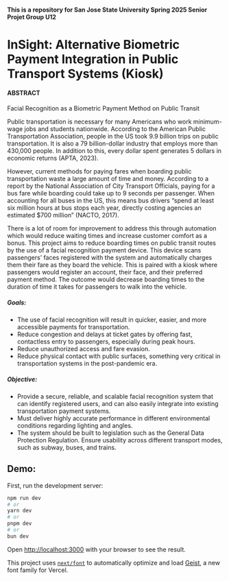 #### This is a repository for San Jose State University Spring 2025 Senior Projet Group U12

# InSight: Alternative Biometric Payment Integration in Public Transport Systems (Kiosk)




#### ABSTRACT

Facial Recognition as a Biometric Payment Method on Public Transit


Public transportation is necessary for many Americans who work minimum-wage jobs and students nationwide. According to the American Public Transportation Association, people in the US took 9.9 billion trips on public transportation. It is also a 79 billion-dollar industry that employs more than 430,000 people. In addition to this, every dollar spent generates 5 dollars in economic returns (APTA, 2023). 
  
However, current methods for paying fares when boarding public transportation waste a large amount of time and money. According to a report by the National Association of City Transport Officials, paying for a bus fare while boarding could take up to 9 seconds per passenger. When accounting for all buses in the US, this means bus drivers “spend at least six million hours at bus stops each year, directly costing agencies an estimated $700 million” (NACTO, 2017). 
 
There is a lot of room for improvement to address this through automation which would reduce waiting times and increase customer comfort as a bonus. This project aims to reduce boarding times on public transit routes by the use of a facial recognition payment device. This device scans passengers’ faces registered with the system and automatically charges them their fare as they board the vehicle. This is paired with a kiosk where passengers would register an account, their face, and their preferred payment method. The outcome would decrease boarding times to the duration of time it takes for passengers to walk into the vehicle.

##### Goals:
- The use of facial recognition will result in quicker, easier, and more accessible payments for transportation.
- Reduce congestion and delays at ticket gates by offering fast, contactless entry to passengers, especially during peak hours.
- Reduce unauthorized access and fare evasion.
- Reduce physical contact with public surfaces, something very critical in transportation systems in the post-pandemic era.

##### Objective:
- Provide a secure, reliable, and scalable facial recognition system that can identify registered users, and can also easily integrate into existing transportation payment systems.
- Must deliver highly accurate performance in different environmental conditions regarding lighting and angles.
- The system should be built to legislation such as the General Data Protection Regulation.
Ensure usability across different transport modes, such as subway, buses, and trains.


## Demo:

First, run the development server:

```bash
npm run dev
# or
yarn dev
# or
pnpm dev
# or
bun dev
```

Open [http://localhost:3000](http://localhost:3000) with your browser to see the result.

This project uses [`next/font`](https://nextjs.org/docs/app/building-your-application/optimizing/fonts) to automatically optimize and load [Geist](https://vercel.com/font), a new font family for Vercel.

